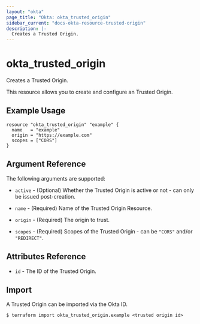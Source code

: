 ```yaml
---
layout: "okta"
page_title: "Okta: okta_trusted_origin"
sidebar_current: "docs-okta-resource-trusted-origin"
description: |-
  Creates a Trusted Origin.
---
```


# okta_trusted_origin

Creates a Trusted Origin.

This resource allows you to create and configure an Trusted Origin.

## Example Usage

```hcl
resource "okta_trusted_origin" "example" {
  name   = "example"
  origin = "https://example.com"
  scopes = ["CORS"]
}
```

## Argument Reference

The following arguments are supported:

*	`active` - (Optional) Whether the Trusted Origin is active or not - can only be issued post-creation.

* `name` - (Required) Name of the Trusted Origin Resource.

* `origin` - (Required) The origin to trust.

* `scopes` - (Required) Scopes of the Trusted Origin - can be `"CORS"` and/or `"REDIRECT"`.

## Attributes Reference

* `id` - The ID of the Trusted Origin.

## Import

A Trusted Origin can be imported via the Okta ID.

```
$ terraform import okta_trusted_origin.example <trusted origin id>
```
